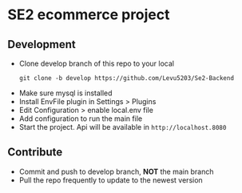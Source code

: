 # SE2 ecommerce project

## Development
- Clone develop branch of this repo to your local
  ```
  git clone -b develop https://github.com/Levu5203/Se2-Backend
  ```
- Make sure mysql is installed
- Install EnvFile plugin in Settings > Plugins
- Edit Configuration > enable local.env file 
- Add configuration to run the main file
- Start the project. Api will be available in `http://localhost.8080`

## Contribute
- Commit and push to develop branch, **NOT** the main branch
- Pull the repo frequently to update to the newest version